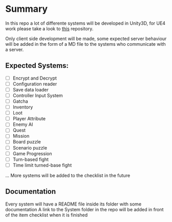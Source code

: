 # Summary

In this repo a lot of differente systems will be developed in Unity3D, for UE4 work please take a look to [this](https://github.com/ocarizr) repository.

Only client side development will be made, some expected server behaviour will be added in the form of a MD file to the systems who communicate with a server.

## Expected Systems:

- [ ] Encrypt and Decrypt
- [ ] Configuration reader
- [ ] Save data loader
- [ ] Controller Input System
- [ ] Gatcha
- [ ] Inventory
- [ ] Loot
- [ ] Player Attribute
- [ ] Enemy AI
- [ ] Quest
- [ ] Mission
- [ ] Board puzzle
- [ ] Scenario puzzle
- [ ] Game Progression
- [ ] Turn-based fight
- [ ] Time limit turned-base fight

... More systems will be added to the checklist in the future

## Documentation

Every system will have a README file inside its folder with some documentation
A link to the System folder in the repo will be added in front of the item checklist when it is finished
